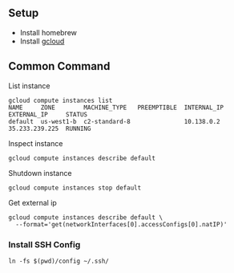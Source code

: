 ## Setup

- Install homebrew
- Install [gcloud](https://cloud.google.com/sdk/docs/install)

## Common Command

List instance
```
gcloud compute instances list
NAME     ZONE        MACHINE_TYPE   PREEMPTIBLE  INTERNAL_IP  EXTERNAL_IP     STATUS
default  us-west1-b  c2-standard-8               10.138.0.2   35.233.239.225  RUNNING
```

Inspect instance
```
gcloud compute instances describe default
```

Shutdown instance
```
gcloud compute instances stop default
```

Get external ip
```
gcloud compute instances describe default \
  --format='get(networkInterfaces[0].accessConfigs[0].natIP)'
```

### Install SSH Config
```
ln -fs $(pwd)/config ~/.ssh/
```